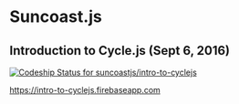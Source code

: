 # Suncoast.js

## Introduction to Cycle.js (Sept 6, 2016)

[ ![Codeship Status for suncoastjs/intro-to-cyclejs](https://codeship.com/projects/3e2c7940-4790-0134-1536-7274acc1ec8c/status?branch=master)](https://codeship.com/projects/169226)

https://intro-to-cyclejs.firebaseapp.com
